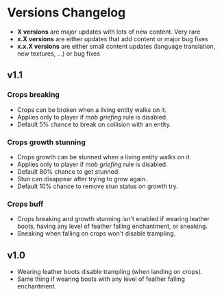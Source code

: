 # Versions Changelog

* **X versions** are major updates with lots of new content. Very rare
* **x.X versions** are either updates that add content or major bug fixes
* **x.x.X versions** are either small content updates (language translation, new textures, ...) or bug fixes

## v1.1
### Crops breaking
* Crops can be broken when a living entity walks on it.
* Applies only to player if *mob griefing* rule is disabled. 
* Default 5% chance to break on collision with an entity.

### Crops growth stunning
* Crops growth can be stunned when a living entity walks on it.
* Applies only to player if *mob griefing* rule is disabled. 
* Default 80% chance to get stunned.
* Stun can disappear after trying to grow again.
* Default 10% chance to remove stun status on growth try.

### Crops buff
* Crops breaking and growth stunning isn't enabled if wearing leather boots, having any level of feather falling 
  enchantment, or sneaking.
* Sneaking when falling on crops won't disable trampling.

## v1.0
* Wearing leather boots disable trampling (when landing on crops).
* Same thing if wearing boots with any level of feather falling enchantment.
